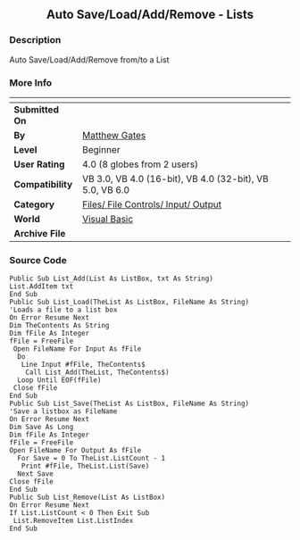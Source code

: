 ﻿<div align="center">

## Auto Save/Load/Add/Remove \- Lists


</div>

### Description

Auto Save/Load/Add/Remove from/to a List
 
### More Info
 


<span>             |<span>
---                |---
**Submitted On**   |
**By**             |[Matthew Gates](https://github.com/Planet-Source-Code/PSCIndex/blob/master/ByAuthor/matthew-gates.md)
**Level**          |Beginner
**User Rating**    |4.0 (8 globes from 2 users)
**Compatibility**  |VB 3\.0, VB 4\.0 \(16\-bit\), VB 4\.0 \(32\-bit\), VB 5\.0, VB 6\.0
**Category**       |[Files/ File Controls/ Input/ Output](https://github.com/Planet-Source-Code/PSCIndex/blob/master/ByCategory/files-file-controls-input-output__1-3.md)
**World**          |[Visual Basic](https://github.com/Planet-Source-Code/PSCIndex/blob/master/ByWorld/visual-basic.md)
**Archive File**   |[](https://github.com/Planet-Source-Code/matthew-gates-auto-save-load-add-remove-lists__1-9010/archive/master.zip)





### Source Code

```
Public Sub List_Add(List As ListBox, txt As String)
List.AddItem txt
End Sub
Public Sub List_Load(TheList As ListBox, FileName As String)
'Loads a file to a list box
On Error Resume Next
Dim TheContents As String
Dim fFile As Integer
fFile = FreeFile
 Open FileName For Input As fFile
  Do
   Line Input #fFile, TheContents$
    Call List_Add(TheList, TheContents$)
  Loop Until EOF(fFile)
 Close fFile
End Sub
Public Sub List_Save(TheList As ListBox, FileName As String)
'Save a listbox as FileName
On Error Resume Next
Dim Save As Long
Dim fFile As Integer
fFile = FreeFile
Open FileName For Output As fFile
  For Save = 0 To TheList.ListCount - 1
   Print #fFile, TheList.List(Save)
  Next Save
Close fFile
End Sub
Public Sub List_Remove(List As ListBox)
On Error Resume Next
If List.ListCount < 0 Then Exit Sub
 List.RemoveItem List.ListIndex
End Sub
```

